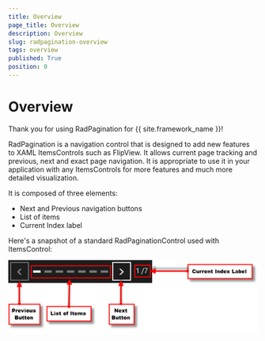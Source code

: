 ```yaml
---
title: Overview
page_title: Overview
description: Overview
slug: radpagination-overview
tags: overview
published: True
position: 0
---
```


# Overview

Thank you for using RadPagination for {{ site.framework_name }}!

RadPagination is a navigation control that is designed to add new features to XAML ItemsControls such as FlipView.
It allows current page tracking and previous, next and exact page navigation.
It is appropriate to use it in your application with any ItemsControls for more features and much more detailed visualization.

It is composed of three elements:

* Next and Previous navigation buttons
* List of items
* Current Index label

Here's a snapshot of a standard RadPaginationControl used with ItemsControl:

![Pagination First Look](images/PaginationFirstLook.png)